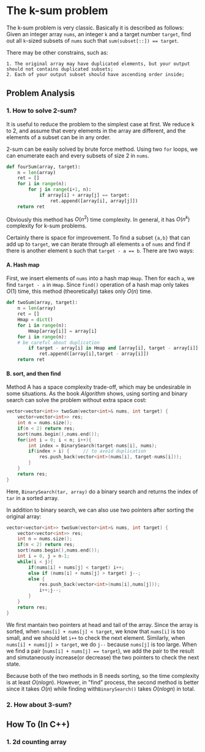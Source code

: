 The k-sum problem
=========
The k-sum problem is very classic. Basically it is described as follows:  
Given an integer array `nums`, an integer `k` and a target number `target`, find out all `k`-sized subsets of  `nums` such that `sum(subset[::]) == target`.  
  
There may be other constrains, such as:  
```
1. The original array may have duplicated elements, but your output should not contains duplicated subsets;
2. Each of your output subset should have ascending order inside;
```

## Problem Analysis  

### 1. How to solve 2-sum?
It is useful to reduce the problem to the simplest case at first. We reduce k to 2, and assume that every elements in the array are different, and the elements of a subset can be in any order.  
  
2-sum can be easily solved by brute force method. Using two `for` loops, we can enumerate each and every subsets of size 2 in `nums`.  
```python
def fourSum(array, target):
    n = len(array)
    ret = []
    for i in range(n):
        for j in range(i+1, n):
            if array[i] + array[j] == target:
                ret.append([array[i], array[j]])
    return ret
```
Obviously this method has $O(n^2)$ time complexity. In general, it has $O(n^k)$ complexity for k-sum problems.  
  
Certainly there is space for improvement. To find a subset `{a,b}` that can add up to `target`, we can iterate through all elements `a` of `nums` and find if there is another element `b` such that `target - a == b`. There are two ways:  
#### A. Hash map
First, we insert elements of `nums` into a hash map `Hmap`. Then for each `a`, we find `target - a` in `Hmap`. Since `find()` operation of a hash map only takes $O(1)$ time, this method (theoretically) takes only $O(n)$ time.  
```python
def twoSum(array, target):
    n = len(array)
    ret = []
    Hmap = dict()
    for i in range(n):
        Hmap[array[i]] = array[i]
    for i in range(n):
    # be careful about duplication
        if target - array[i] in Hmap and [array[i], target - array[i]] not in ret and [target - array[i],array[i]] not in ret:
            ret.append([array[i],target - array[i]])
    return ret
```

#### B. sort, and then find
Method A has a space complexity trade-off, which may be undesirable in some situations. As the book *Algorithm* shows, using sorting and binary search can solve the problem without extra space cost:  
```C++
vector<vector<int>> twoSum(vector<int>& nums, int target) {
    vector<vector<int>> res;
    int n = nums.size();
    if(n < 2) return res;
    sort(nums.begin(),nums.end());
    for(int i = 0; i < n; i++){
        int index = BinarySearch(target-nums[i], nums);
        if(index > i) {     // to avoid duplication
            res.push_back(vector<int>(nums[i], target-nums[i]));
        }
    }
    return res; 
}
```
Here, `BinarySearch(tar, array)` do a binary search and returns the index of `tar` in a sorted array.  
  
In addition to binary search, we can also use two pointers after sorting the original array:  
```C++
vector<vector<int>> twoSum(vector<int>& nums, int target) {
    vector<vector<int>> res;
    int n = nums.size();
    if(n < 2) return res;
    sort(nums.begin(),nums.end());
    int i = 0, j = n-1;
    while(i < j){
        if(nums[i] + nums[j] < target) i++;
        else if (nums[i] + nums[j] > target) j--;
        else {
            res.push_back(vector<int>(nums[i],nums[j]));
            i++;j--;
        }
    }
    return res; 
}
```
We first mantain two pointers at head and tail of the array. Since the array is sorted, when `nums[i] + nums[j] < target`, we know that `nums[i]` is too small, and we should let `i++` to check the next element. Similarly, when `nums[i] + nums[j] > target`, we do `j--` because `nums[j]` is too large. When we find a pair (`nums[i] + nums[j] == target`), we add the pair to the result and simutaneously increase(or decrease) the two pointers to check the next state.  
  
Because both of the two methods in B needs sorting, so the time complexity is at least $O(nlogn)$. However, in "find" process, the second method is better since it takes $O(n)$ while finding with`BinarySearch()` takes $O(nlogn)$ in total.  

### 2. How about 3-sum?


## How To (In C++)
### 1. 2d counting array
